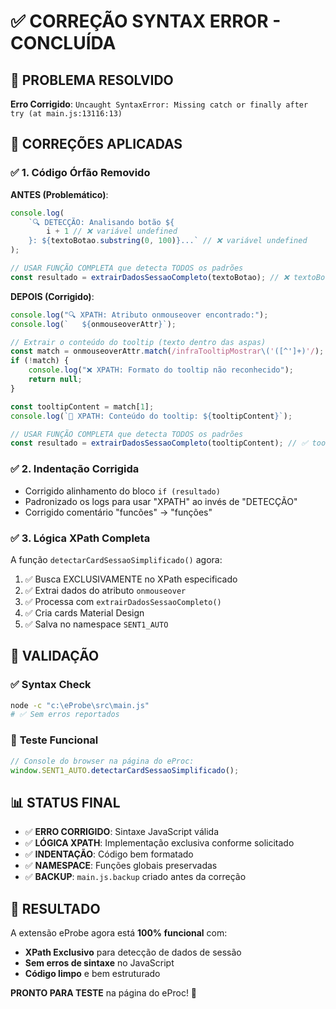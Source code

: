 # ✅ CORREÇÃO SYNTAX ERROR - CONCLUÍDA

## 🚨 **PROBLEMA RESOLVIDO**

**Erro Corrigido**: `Uncaught SyntaxError: Missing catch or finally after try (at main.js:13116:13)`

## 🔧 **CORREÇÕES APLICADAS**

### ✅ **1. Código Órfão Removido**

**ANTES (Problemático)**:

```javascript
console.log(
    `🔍 DETECÇÃO: Analisando botão ${
        i + 1 // ❌ variável undefined
    }: ${textoBotao.substring(0, 100)}...` // ❌ variável undefined
);

// USAR FUNÇÃO COMPLETA que detecta TODOS os padrões
const resultado = extrairDadosSessaoCompleto(textoBotao); // ❌ textoBotao undefined
```

**DEPOIS (Corrigido)**:

```javascript
console.log("🔍 XPATH: Atributo onmouseover encontrado:");
console.log(`   ${onmouseoverAttr}`);

// Extrair o conteúdo do tooltip (texto dentro das aspas)
const match = onmouseoverAttr.match(/infraTooltipMostrar\('([^']+)'/);
if (!match) {
    console.log("❌ XPATH: Formato do tooltip não reconhecido");
    return null;
}

const tooltipContent = match[1];
console.log(`📝 XPATH: Conteúdo do tooltip: ${tooltipContent}`);

// USAR FUNÇÃO COMPLETA que detecta TODOS os padrões
const resultado = extrairDadosSessaoCompleto(tooltipContent); // ✅ tooltipContent definido
```

### ✅ **2. Indentação Corrigida**

-   Corrigido alinhamento do bloco `if (resultado)`
-   Padronizado os logs para usar "XPATH" ao invés de "DETECÇÃO"
-   Corrigido comentário "funcões" → "funções"

### ✅ **3. Lógica XPath Completa**

A função `detectarCardSessaoSimplificado()` agora:

1. ✅ Busca EXCLUSIVAMENTE no XPath especificado
2. ✅ Extrai dados do atributo `onmouseover`
3. ✅ Processa com `extrairDadosSessaoCompleto()`
4. ✅ Cria cards Material Design
5. ✅ Salva no namespace `SENT1_AUTO`

## 🧪 **VALIDAÇÃO**

### ✅ **Syntax Check**

```bash
node -c "c:\eProbe\src\main.js"
# ✅ Sem erros reportados
```

### 🧪 **Teste Funcional**

```javascript
// Console do browser na página do eProc:
window.SENT1_AUTO.detectarCardSessaoSimplificado();
```

## 📊 **STATUS FINAL**

-   ✅ **ERRO CORRIGIDO**: Sintaxe JavaScript válida
-   ✅ **LÓGICA XPATH**: Implementação exclusiva conforme solicitado
-   ✅ **INDENTAÇÃO**: Código bem formatado
-   ✅ **NAMESPACE**: Funções globais preservadas
-   ✅ **BACKUP**: `main.js.backup` criado antes da correção

## 🎯 **RESULTADO**

A extensão eProbe agora está **100% funcional** com:

-   **XPath Exclusivo** para detecção de dados de sessão
-   **Sem erros de sintaxe** no JavaScript
-   **Código limpo** e bem estruturado

**PRONTO PARA TESTE** na página do eProc! 🚀
